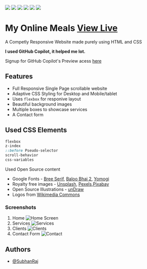 ![](https://img.shields.io/github/license/SubhanRaj/My-Online-Meals)
![](https://img.shields.io/github/languages/code-size/SubhanRaj/My-Online-Meals)
![](https://img.shields.io/github/stars/SubhanRaj/My-Online-Meals)
![](https://img.shields.io/github/forks/SubhanRaj/My-Online-Meals)
![](https://img.shields.io/github/issues/SubhanRaj/My-Online-Meals)
![](https://img.shields.io/twitter/url?url=https%3A%2F%2Fgithub.com%2FSubhanRaj%2FMy-Online-Meal)

# My Online Meals [View Live](https://subhanraj.github.io/My-Online-Meals/)

A Competly Responsive Website made purely using HTML and CSS

<b> I used GitHub Copilot, it helped me lot.</b>

 Signup for GitHub Copilot's Preview acess [here](https://copilot.github.com/) 

## Features

- Full Responsive Single Page scrollable website
- Adaptive CSS Styling for Desktop and Mobile/tablet
- Uses `flexbox` for responive layout
- Beautiful background images
- Multiple boxes to showcase services
- A Contact form

## Used CSS Elements
```css
flexbox
z-index
::before Pseudo-selector
scroll-behavior
css-variables
```

Used Open Source content

- Google Fonts - [Bree Serif](https://fonts.google.com/specimen/Bree+Serif), [Baloo Bhai 2](https://fonts.google.com/specimen/Baloo+Bhai+2), [Yomogi](https://fonts.google.com/specimen/Yomogi)
- Royalty free images - [Unsplash](https://unsplash.com/), [Pexels](https://www.pexels.com/),[Pixabay](https://pixabay.com/)
- Open Source Illustrations - [unDraw](https://undraw.co/) 
- Logos from [Wikimedia Commons](https://commons.wikimedia.org/)


### Screenshots
1. Home
 ![Home Screen](https://user-images.githubusercontent.com/46089881/125206655-028a5200-e2a6-11eb-8137-65a5cf3e55ad.png)
2. Services
 ![Services](https://user-images.githubusercontent.com/46089881/125206778-92300080-e2a6-11eb-9bf6-f8adda447767.png)
3. Clients
 ![Clients](https://user-images.githubusercontent.com/46089881/125206816-be4b8180-e2a6-11eb-9258-a51eb4da066f.png)
4. Contact Form
 ![Contact](https://user-images.githubusercontent.com/46089881/125206929-429e0480-e2a7-11eb-8840-ca567842d61b.png)


## Authors

- [@SubhanRaj](https://www.github.com/SubhanRaj)
